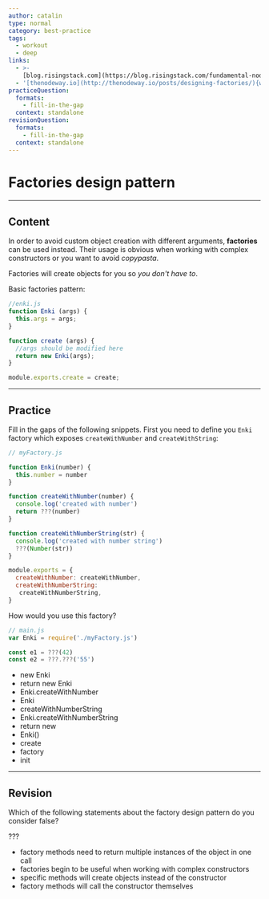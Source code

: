 ```yaml
---
author: catalin
type: normal
category: best-practice
tags:
  - workout
  - deep
links:
  - >-
    [blog.risingstack.com](https://blog.risingstack.com/fundamental-node-js-design-patterns/){website}
  - '[thenodeway.io](http://thenodeway.io/posts/designing-factories/){website}'
practiceQuestion:
  formats:
    - fill-in-the-gap
  context: standalone
revisionQuestion:
  formats:
    - fill-in-the-gap
  context: standalone
---
```


# Factories design pattern


---

## Content

In order to avoid custom object creation with different arguments, **factories** can be used instead. Their usage is obvious when working with complex constructors or you want to avoid *copypasta*.

Factories will create objects for you so *you don't have to*.

Basic factories pattern:

```javascript
//enki.js
function Enki (args) {
  this.args = args;
}

function create (args) {
  //args should be modified here
  return new Enki(args);
}

module.exports.create = create;
```


---

## Practice

Fill in the gaps of the following snippets. First you need to define you `Enki` factory which exposes `createWithNumber` and `createWithString`:

```javascript
// myFactory.js

function Enki(number) {
  this.number = number
}

function createWithNumber(number) {
  console.log('created with number')
  return ???(number)
}

function createWithNumberString(str) {
  console.log('created with number string')
  ???(Number(str))
}

module.exports = {
  createWithNumber: createWithNumber,
  createWithNumberString:
   createWithNumberString,
}
```

How would you use this factory?

```javascript
// main.js
var Enki = require('./myFactory.js')

const e1 = ???(42)
const e2 = ???.???('55')
```

- new Enki
- return new Enki
- Enki.createWithNumber
- Enki
- createWithNumberString
- Enki.createWithNumberString
- return new
- Enki()
- create
- factory
- init


---

## Revision

Which of the following statements about the factory design pattern do you consider false?

???

- factory methods need to return multiple instances of the object in one call
- factories begin to be useful when working with complex constructors
- specific methods will create objects instead of the constructor
- factory methods will call the constructor themselves
